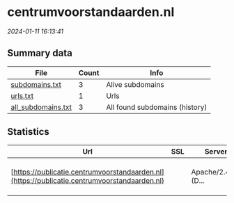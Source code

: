 # centrumvoorstandaarden.nl
*2024-01-11 16:13:41*
## Summary data
| File       | Count | Info |
|------------|-------|------|
|[subdomains.txt](/data/centrumvoorstandaarden.nl/subdomains.txt)|3|Alive subdomains|
|[urls.txt](/data/centrumvoorstandaarden.nl/urls.txt)|1|Urls|
|[all_subdomains.txt](/data/centrumvoorstandaarden.nl/all_subdomains.txt)|3|All found subdomains (history)|
## Statistics
| Url | SSL | Server | Cookie | HSTS | CSP | XFO | XXP | RP | Tech |Title |
|------------|-------|------|------|------|------|------|------|------|------|------|
|[https://publicatie.centrumvoorstandaarden.nl](https://publicatie.centrumvoorstandaarden.nl)| |Apache/2.4.58 (D...| |:white_check_mark: | | | | :white_check_mark: |Apache HTTP Server:2.4.58 Debian HSTS|Standaarden | Lo...|